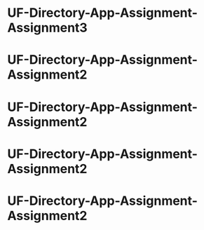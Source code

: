 # UF-Directory-App-Assignment-Assignment3
# UF-Directory-App-Assignment-Assignment2
# UF-Directory-App-Assignment-Assignment2
# UF-Directory-App-Assignment-Assignment2
# UF-Directory-App-Assignment-Assignment2
